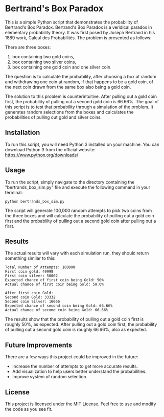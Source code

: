 # Bertrand's Box Paradox
This is a simple Python script that demonstrates the probability of Bertrand's Box Paradox. Bertrand's Box Paradox is a veridical paradox in elementary probability theory. It was first posed by Joseph Bertrand in his 1889 work, Calcul des Probabilités. The problem is presented as follows:

There are three boxes:

1. box containing two gold coins,
2. box containing two silver coins,
3. box containing one gold coin and one silver coin.

The question is to calculate the probability, after choosing a box at random and withdrawing one coin at random, if that happens to be a gold coin, of the next coin drawn from the same box also being a gold coin.

The solution to this problem is counterintuitive. After pulling out a gold coin first, the probability of pulling out a second gold coin is 66.66%. The goal of this script is to test that probability through a simulation of the problem. It generates random selections from the boxes and calculates the probabilities of pulling out gold and silver coins.

## Installation
To run this script, you will need Python 3 installed on your machine. You can download Python 3 from the official website: https://www.python.org/downloads/

## Usage
To run the script, simply navigate to the directory containing the "bertrands_box_sim.py" file and execute the following command in your terminal:

`python bertrands_box_sim.py`

The script will generate 100,000 random attempts to pick two coins from the three boxes and will calculate the probability of pulling out a gold coin first and the probability of pulling out a second gold coin after pulling out a first.

## Results
The actual results will vary with each simulation run, they should return something similar to this:

```
Total Number of Attempts: 100000
First coin gold: 49998
First coin silver: 50002
Expected chance of first coin being Gold: 50%
Actual chance of first coin being Gold: 50.0%

After first coin Gold:
Second coin Gold: 33332
Second coin Silver: 16666
Expected chance of second coin being Gold: 66.66%
Actual chance of second coin being Gold: 66.66%
```

The results show that the probability of pulling out a gold coin first is roughly 50%, as expected. After pulling out a gold coin first, the probability of pulling out a second gold coin is roughly 66.66%, also as expected.

## Future Improvements
There are a few ways this project could be improved in the future:

* Increase the number of attempts to get more accurate results.
* Add visualization to help users better understand the probabilities.
* Improve system of random selection.

## License
This project is licensed under the MIT License. Feel free to use and modify the code as you see fit.
